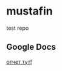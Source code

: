# mustafin
test repo
## Google Docs
<a href="https://docs.google.com/document/d/1bjmaOSEJD0N3KoGYqD4Q_KmD__vgTd3-aujEpmM_0jA/edit?usp=sharing">отчет тут!</a>